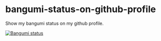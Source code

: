 # bangumi-status-on-github-profile
Show my bangumi status on my github profile.


[![Bangumi status](https://1496287473400639.cn-beijing.fc.aliyuncs.com/2016-08-15/proxy/status-cards.LATEST/bangumi-status-card/?User=laurenfrost)](https://bgm.tv/user/laurenfrost)
